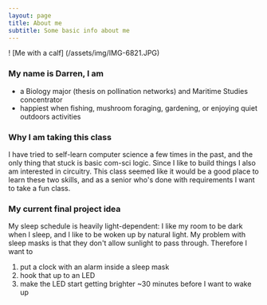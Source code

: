 ```yaml
---
layout: page
title: About me
subtitle: Some basic info about me
---
```


! [Me with a calf] (/assets/img/IMG-6821.JPG)
### My name is Darren, I am

- a Biology major (thesis on pollination networks) and Maritime Studies concentrator
- happiest when fishing, mushroom foraging, gardening, or enjoying quiet outdoors activities

### Why I am taking this class
I have tried to self-learn computer science a few times in the past, and the only thing that stuck is basic com-sci logic. Since I like to build things I also am interested in circuitry. This class seemed like it would be a good place to learn these two skills, and as a senior who's done with requirements I want to take a fun class.

### My current final project idea
My sleep schedule is heavily light-dependent: I like my room to be dark when I sleep, and I like to be woken up by natural light. My problem with sleep masks is that they don't allow sunlight to pass through. Therefore I want to 
1. put a clock with an alarm inside a sleep mask
2. hook that up to an LED
3. make the LED start getting brighter ~30 minutes before I want to wake up
